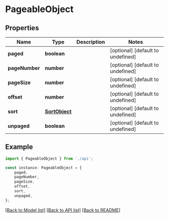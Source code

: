 # PageableObject


## Properties

Name | Type | Description | Notes
------------ | ------------- | ------------- | -------------
**paged** | **boolean** |  | [optional] [default to undefined]
**pageNumber** | **number** |  | [optional] [default to undefined]
**pageSize** | **number** |  | [optional] [default to undefined]
**offset** | **number** |  | [optional] [default to undefined]
**sort** | [**SortObject**](SortObject.md) |  | [optional] [default to undefined]
**unpaged** | **boolean** |  | [optional] [default to undefined]

## Example

```typescript
import { PageableObject } from './api';

const instance: PageableObject = {
    paged,
    pageNumber,
    pageSize,
    offset,
    sort,
    unpaged,
};
```

[[Back to Model list]](../README.md#documentation-for-models) [[Back to API list]](../README.md#documentation-for-api-endpoints) [[Back to README]](../README.md)
